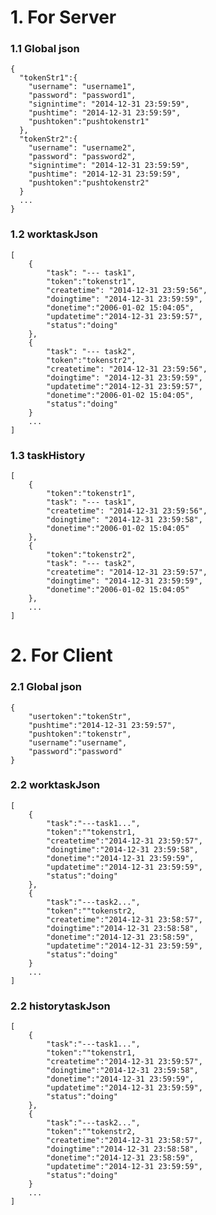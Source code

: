 # 1. For Server

### 1.1 Global json
    {
      "tokenStr1":{
        "username": "username1",
        "password": "password1",
        "signintime": "2014-12-31 23:59:59",
        "pushtime": "2014-12-31 23:59:59",
        "pushtoken":"pushtokenstr1"
      },
      "tokenStr2":{
        "username": "username2",
        "password": "password2",
        "signintime": "2014-12-31 23:59:59",
        "pushtime": "2014-12-31 23:59:59",
        "pushtoken":"pushtokenstr2"
      }
      ...
    }

### 1.2 worktaskJson

    [
        {
            "task": "--- task1",
            "token":"tokenstr1",
            "createtime": "2014-12-31 23:59:56",
            "doingtime": "2014-12-31 23:59:59",
            "donetime":"2006-01-02 15:04:05",
            "updatetime":"2014-12-31 23:59:57",
            "status":"doing"
        },
        {
            "task": "--- task2",
            "token":"tokenstr2",
            "createtime": "2014-12-31 23:59:56",
            "doingtime": "2014-12-31 23:59:59",
            "updatetime":"2014-12-31 23:59:57",
            "donetime":"2006-01-02 15:04:05",
            "status":"doing"
        }
        ...
    ]


### 1.3 taskHistory
    [
        {
            "token":"tokenstr1",
            "task": "--- task1",
            "createtime": "2014-12-31 23:59:56",
            "doingtime": "2014-12-31 23:59:58",
            "donetime":"2006-01-02 15:04:05"
        },
        {
            "token":"tokenstr2",
            "task": "--- task2",
            "createtime": "2014-12-31 23:59:57",
            "doingtime": "2014-12-31 23:59:59",
            "donetime":"2006-01-02 15:04:05"
        },
        ...
    ]

# 2. For Client

### 2.1 Global json

    {
        "usertoken":"tokenStr",
        "pushtime":"2014-12-31 23:59:57",
        "pushtoken":"tokenstr",
        "username":"username",
        "password":"password"
    }

### 2.2 worktaskJson

    [
        {
            "task":"---task1...",
            "token":""tokenstr1,            
            "createtime":"2014-12-31 23:59:57",
            "doingtime":"2014-12-31 23:59:58",
            "donetime":"2014-12-31 23:59:59",
            "updatetime":"2014-12-31 23:59:59",
            "status":"doing"
        },
        {
            "task":"---task2...",
            "token":""tokenstr2,
            "createtime":"2014-12-31 23:58:57",
            "doingtime":"2014-12-31 23:58:58",
            "donetime":"2014-12-31 23:58:59",
            "updatetime":"2014-12-31 23:59:59",
            "status":"doing"
        }
        ...
    ]

### 2.2 historytaskJson

    [
        {
            "task":"---task1...",
            "token":""tokenstr1,            
            "createtime":"2014-12-31 23:59:57",
            "doingtime":"2014-12-31 23:59:58",
            "donetime":"2014-12-31 23:59:59",
            "updatetime":"2014-12-31 23:59:59",
            "status":"doing"
        },
        {
            "task":"---task2...",
            "token":""tokenstr2,
            "createtime":"2014-12-31 23:58:57",
            "doingtime":"2014-12-31 23:58:58",
            "donetime":"2014-12-31 23:58:59",
            "updatetime":"2014-12-31 23:59:59",
            "status":"doing"
        }
        ...
    ]
